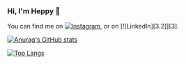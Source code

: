 ### Hi, I'm Heppy 👋
<!-- Actual text -->

You can find me on [![Instagram][1.2]][1], or on [![LinkedIn][3.2]][3].

<!-- Icons -->

[1.2]: http://i.imgur.com/wWzX9uB.png (twitter icon without padding)
[2.2]: https://raw.githubusercontent.com/MartinHeinz/MartinHeinz/master/linkedin-3-16.png (LinkedIn icon without padding)

<!-- Links to your social media accounts -->

[1]: https://www.instagram.com/heppymarias/
[2]: https://www.linkedin.com/in/heppy-maria-simanungkalit-010104185
<!--
**heppymaria/heppymaria** is a ✨ _special_ ✨ repository because its `README.md` (this file) appears on your GitHub profile.

About Me:

- 🔭 I’m currently working on ...
- 🌱 I’m currently learning .java, .c, .py, .sql
- 👯 I’m looking to collaborate on ...
- 🤔 I’m looking for help with ...
- 💬 Ask me about ...
- 📫 How to reach me: ...
- 😄 Pronouns: ...
- ⚡ Fun fact: I'm secretary BEM IT Del 2019-2020
-->

[![Anurag's GitHub stats](https://github-readme-stats.vercel.app/api?username=heppymaria)](https://github.com/anuraghazra/github-readme-stats)

[![Top Langs](https://github-readme-stats.vercel.app/api/top-langs/?username=heppymaria&langs_count=8)](https://github.com/anuraghazra/github-readme-stats)
